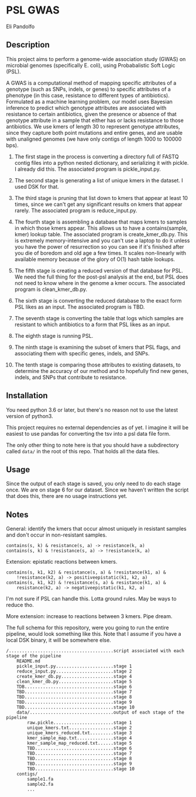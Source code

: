 # PSL GWAS
Eli Pandolfo

## Description
This project aims to perform a genome-wide association study (GWAS) on microbial
genomes (specifically E. coli), using Probabalistic Soft Logic (PSL).

A GWAS is a computational method of mapping specific attributes of a genotype
(such as SNPs, indels, or genes) to specific attributes of a phenotype (in this
case, resistance to different types of antibiotics). Formulated as a machine
learning problem, our model uses Bayesian inference to predict which genotype
attributes are associated with resistance to certain antibiotics, given
the presence or absence of that genotype attribute in a sample that either has
or lacks resistance to those antibiotics. We use kmers of length 30 to represent
genotype attributes, since they capture both point mutations and entire genes,
and are usable with unaligned genomes (we have only contigs of length 1000 to
100000 bps).

1. The first stage in the process is converting a directory full of FASTQ contig
files into a python nested dictionary, and serializing it with pickle. I
already did this. The associated program is pickle_input.py.

1. The second stage is generating a list of unique kmers in the dataset. I used
DSK for that.

1. The third stage is pruning that list down to kmers that appear at least
10 times, since we can't get any significant results on kmers that appear
rarely. The associated program is reduce_input.py.

1. The fourth stage is assembling a database that maps kmers to samples in which
those kmers appear. This allows us to have a contains(sample, kmer) lookup
table. The associated program is create_kmer_db.py. This is extremely
memory-intensive and you can't use a laptop to do it unless you have the power
of resurrection so you can see if it's finished after you die of boredom and
old age a few times. It scales non-linearly with available memory because of
the glory of O(1) hash table lookups.

1. The fifth stage is creating a reduced version of that database for PSL. We need
the full thing for the post-psl analysis at the end, but PSL does not need
to know where in the genome a kmer occurs. The associated program is
clean_kmer_db.py.

1. The sixth stage is converting the reduced database to the exact form PSL likes
as an input. The associated program is TBD.

1. The seventh stage is converting the table that logs which samples are resistant
to which antibiotics to a form that PSL likes as an input.

1. The eighth stage is running PSL.

1. The ninth stage is examining the subset of kmers that PSL flags,
and associating them with specific genes, indels, and SNPs.

1. The tenth stage is comparing those attributes to existing datasets,
to determine the accuracy of our method and to hopefully find new genes,
indels, and SNPs that contribute to resistance.


## Installation
You need python 3.6 or later, but there's no reason not to use
the latest version of python3. 

This project requires no external dependencies as of yet. I imagine
it will be easiest to use pandas for converting the tsv into a psl data
file form.

The only other thing to note here is that you should have a subdirectory
called `data/` in the root of this repo. That holds all the data files.

## Usage
Since the output of each stage is saved, you only need to do each stage once.
We are on stage 6 for our dataset. Since we haven't written the script
that does this, there are no usage instructions yet.

## Notes
General: identify the kmers that occur almost uniquely in
resistant samples and don't occur in non-resistant samples.
```
contains(s, k) & resistance(s, a) -> resistance(k, a)
contains(s, k) & !resistance(s, a) -> !resistance(k, a)
```

Extension: epistatic reactions between kmers.
```
contains(s, k1, k2) & resistance(s, a) & !resistance(k1, a) &
    !resistance(k2, a) -> positiveepistatic(k1, k2, a)
contains(s, k1, k2) & !resistance(s, a) & resistance(k1, a) &
    resistance(k2, a) -> negativeepistatic(k1, k2, a)
```
I'm not sure if PSL can handle this. Lotta ground rules. May be
ways to reduce tho.

More extension: increase to reactions between 3 kmers. Pipe dream.

The full schema for this repository, were you going to run the entire pipeline,
would look something like this. Note that I assume if you have a local DSK
binary, it will be somewhere else.

```
/........................................script associated with each stage of the pipeline
    README.md
    pickle_input.py......................stage 1
    reduce_input.py......................stage 2
    create_kmer_db.py....................stage 4
    clean_kmer_db.py.....................stage 5
    TDB..................................stage 6
    TBD..................................stage 7
    TBD..................................stage 8
    TBD..................................stage 9
    TBD..................................stage 10
    data/................................output of each stage of the pipeline
        raw.pickle.......................stage 1
        unique_kmers.txt.................stage 2
        unique_kmers_reduced.txt.........stage 3
        kmer_sample_map.txt..............stage 4
        kmer_sample_map_reduced.txt......stage 5
        TBD..............................stage 6
        TBD..............................stage 7
        TBD..............................stage 8
        TBD..............................stage 9
        TBD..............................stage 10
    contigs/
        sample1.fa
        sample2.fa
        ...
```

